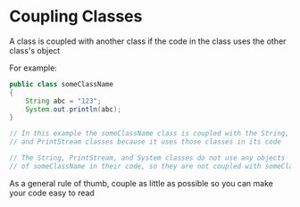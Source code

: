 # Coupling Classes

A class is coupled with another class if the code in the class uses the other class's object

For example:

```java
public class someClassName
{
    String abc = "123";
    System.out.println(abc);
}

// In this example the someClassName class is coupled with the String, System,
// and PrintStream classes because it uses those classes in its code

// The String, PrintStream, and System classes do not use any objects
// of someClassName in their code, so they are not coupled with someClassName, someClassName is coupled with them
```

As a general rule of thumb, couple as little as possible so you can make your code easy to read
